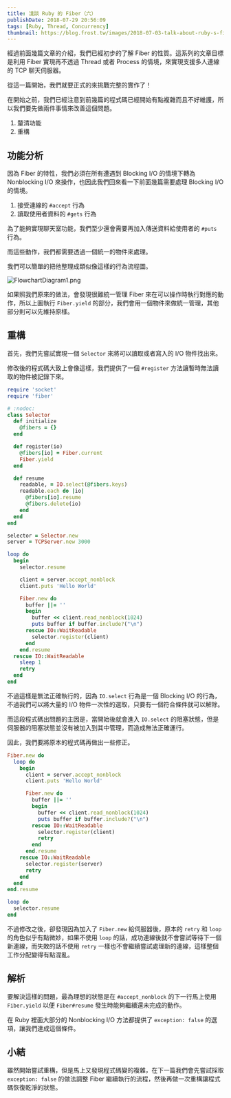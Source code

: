 ```yaml
---
title: 淺談 Ruby 的 Fiber（六）
publishDate: 2018-07-29 20:56:09
tags: [Ruby, Thread, Concurrency]
thumbnail: https://blog.frost.tw/images/2018-07-03-talk-about-ruby-s-fiber-part-2/thumbnail.jpg
---
```


經過前面幾篇文章的介紹，我們已經初步的了解 Fiber 的性質。這系列的文章目標是利用 Fiber 實現再不透過 Thread 或者 Process 的情境，來實現支援多人連線的 TCP 聊天伺服器。

從這一篇開始，我們就要正式的來挑戰完整的實作了！

<!--more-->

在開始之前，我們已經注意到前幾篇的程式碼已經開始有點複雜而且不好維護，所以我們要先做兩件事情來改善這個問題。

1. 釐清功能
2. 重構

## 功能分析

因為 Fiber 的特性，我們必須在所有遭遇到 Blocking I/O 的情境下轉為 Nonblocking I/O 來操作，也因此我們回來看一下前面幾篇需要處理 Blocking I/O 的情境。

1. 接受連線的 `#accept` 行為
2. 讀取使用者資料的 `#gets` 行為

為了能夠實現聊天室功能，我們至少還會需要再加入傳送資料給使用者的 `#puts` 行為。

而這些動作，我們都需要透過一個統一的物件來處理。

我們可以簡單的把他整理成類似像這樣的行為流程圖。

![FlowchartDiagram1.png](https://blog.frost.tw/images/2018-07-29-talk-about-ruby-s-fiber-part-6/flowchart.png)

如果照我們原來的做法，會發現很難統一管理 Fiber 來在可以操作時執行對應的動作，所以上圖執行 `Fiber.yield` 的部分，我們會用一個物件來做統一管理，其他部分則可以先維持原樣。

## 重構

首先，我們先嘗試實現一個 `Selector` 來將可以讀取或者寫入的 I/O 物件找出來。

修改後的程式碼大致上會像這樣，我們提供了一個 `#register` 方法讓暫時無法讀取的物件被記錄下來。

```ruby
require 'socket'
require 'fiber'

# :nodoc:
class Selector
  def initialize
    @fibers = {}
  end

  def register(io)
    @fibers[io] = Fiber.current
    Fiber.yield
  end

  def resume
    readable, = IO.select(@fibers.keys)
    readable.each do |io|
      @fibers[io].resume
      @fibers.delete(io)
    end
  end
end

selector = Selector.new
server = TCPServer.new 3000

loop do
  begin
    selector.resume

    client = server.accept_nonblock
    client.puts 'Hello World'

    Fiber.new do
      buffer ||= ''
      begin
        buffer << client.read_nonblock(1024)
        puts buffer if buffer.include?("\n")
      rescue IO::WaitReadable
        selector.register(client)
      end
    end.resume
  rescue IO::WaitReadable
    sleep 1
    retry
  end
end
```

不過這樣是無法正確執行的，因為 `IO.select` 行為是一個 Blocking I/O 的行為，不過我們可以將大量的 I/O 物件一次性的選取，只要有一個符合條件就可以解除。

而這段程式碼出問題的主因是，當開始後就會進入 `IO.select` 的阻塞狀態，但是伺服器的阻塞狀態並沒有被加入到其中管理，而造成無法正確運行。

因此，我們要將原本的程式碼再做出一些修正。

```ruby
Fiber.new do
  loop do
    begin
      client = server.accept_nonblock
      client.puts 'Hello World'

      Fiber.new do
        buffer ||= ''
        begin
          buffer << client.read_nonblock(1024)
          puts buffer if buffer.include?("\n")
        rescue IO::WaitReadable
          selector.register(client)
          retry
        end
      end.resume
    rescue IO::WaitReadable
      selector.register(server)
      retry
    end
  end
end.resume

loop do
  selector.resume
end
```

不過修改之後，卻發現因為加入了 `Fiber.new` 給伺服器後，原本的 `retry` 和 `loop` 的角色似乎有點微妙，如果不使用 `loop` 的話，成功連線後就不會嘗試等待下一個新連線，而失敗的話不使用 `retry` 一樣也不會繼續嘗試處理新的連線，這樣整個工作分配變得有點混亂。

## 解析

要解決這樣的問題，最為理想的狀態是在 `#accept_nonblock` 的下一行馬上使用 `Fiber.yield` 以便 `Fiber#resume` 發生時能夠繼續還未完成的動作。

在 Ruby 裡面大部分的 Nonblocking I/O 方法都提供了 `exception: false` 的選項，讓我們達成這個條件。

## 小結

雖然開始嘗試重構，但是馬上又發現程式碼變的複雜，在下一篇我們會先嘗試採取 `exception: false` 的做法調整 Fiber 繼續執行的流程，然後再做一次重構讓程式碼恢復乾淨的狀態。
